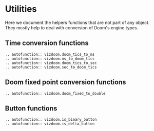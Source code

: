 # Utilities

Here we document the helpers functions that are not part of any object.
They mostly help to deal with conversion of Doom's engine types.




## Time conversion functions

```{eval-rst}
.. autofunction:: vizdoom.doom_tics_to_ms
.. autofunction:: vizdoom.ms_to_doom_tics
.. autofunction:: vizdoom.doom_tics_to_sec
.. autofunction:: vizdoom.sec_to_doom_tics
```

## Doom fixed point conversion functions

```{eval-rst}
.. autofunction:: vizdoom.doom_fixed_to_double
```

## Button functions

```{eval-rst}
.. autofunction:: vizdoom.is_binary_button
.. autofunction:: vizdoom.is_delta_button
